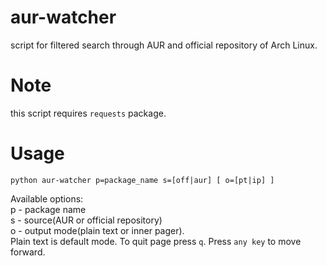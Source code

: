 # aur-watcher
script for filtered search through AUR and official repository of Arch Linux.

# Note
this script requires ```requests``` package.<br>

# Usage
```python aur-watcher p=package_name s=[off|aur] [ o=[pt|ip] ]```

Available options:<br>
p - package name<br>
s - source(AUR or official repository)<br>
o - output mode(plain text or inner pager).<br> 
      Plain text is default mode. To quit page press ```q```. Press ```any key``` to move forward. 
